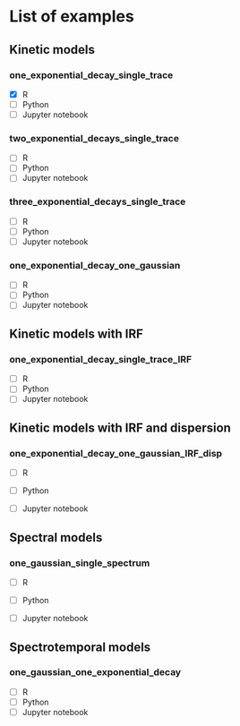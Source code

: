 List of examples
================

Kinetic models
--------------

### one_exponential_decay_single_trace
- [x] R
- [ ] Python
- [ ] Jupyter notebook

### two_exponential_decays_single_trace
- [ ] R
- [ ] Python
- [ ] Jupyter notebook

### three_exponential_decays_single_trace
- [ ] R
- [ ] Python
- [ ] Jupyter notebook

### one_exponential_decay_one_gaussian
- [ ] R
- [ ] Python
- [ ] Jupyter notebook

Kinetic models with IRF
-----------------------

### one_exponential_decay_single_trace_IRF
- [ ] R
- [ ] Python
- [ ] Jupyter notebook

Kinetic models with IRF and dispersion
--------------------------------------

### one_exponential_decay_one_gaussian_IRF_disp
- [ ] R
- [ ] Python
- [ ] Jupyter notebook


Spectral models
---------------

### one_gaussian_single_spectrum
- [ ] R
- [ ] Python
- [ ] Jupyter notebook


Spectrotemporal models
----------------------

### one_gaussian_one_exponential_decay
- [ ] R
- [ ] Python
- [ ] Jupyter notebook
